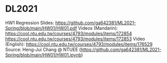 # DL2021

HW1 Regression
Slides: https://github.com/ga642381/ML2021-Spring/blob/main/HW01/HW01.pdf
Videos (Mandarin): https://cool.ntu.edu.tw/courses/4793/modules/items/172854
https://cool.ntu.edu.tw/courses/4793/modules/items/172853
Video (English): https://cool.ntu.edu.tw/courses/4793/modules/items/176529
Source: Heng-Jui Chang @ NTUEE (https://github.com/ga642381/ML2021-Spring/blob/main/HW01/HW01.ipynb)
